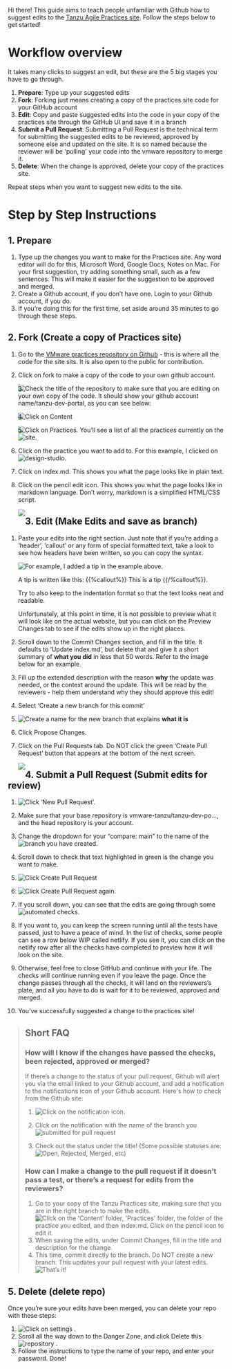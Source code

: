 
Hi there! This guide aims to teach people unfamiliar with Github how to suggest edits to the [Tanzu Agile Practices site](https://tanzu.vmware.com/developer/practices/). Follow the steps below to get started!


# Workflow overview

It takes many clicks to suggest an edit, but these are the 5 big stages you have to go through.

1. **Prepare**: Type up your suggested edits 
1. **Fork**: Forking just means creating a copy of the practices site code for your GitHub account
1. **Edit**: Copy and paste suggested edits into the code in your copy of the practices site through the GitHub UI and save it in a branch
1. **Submit a Pull Request**: Submitting a Pull Request is the technical term for submitting the suggested edits to be reviewed, approved by someone else and updated on the site. It is so named because the reviewer will be 'pulling' your code into the vmware repository to merge it. 
1. **Delete**: When the change is approved, delete your copy of the practices site.

Repeat steps when you want to suggest new edits to the site.

# Step by Step Instructions 

## 1. Prepare
1. Type up the changes you want to make for the Practices site. Any word editor will do for this, Microsoft Word, Google Docs, Notes on Mac. For your first suggestion, try adding something small, such as a few sentences. This will make it easier for the suggestion to be approved and merged.
1. Create a Github account, if you don’t have one. Login to your Github account, if you do.
1. If you’re doing this for the first time, set aside around 35 minutes to go through these steps.

## 2. Fork (Create a copy of Practices site)
1. Go to the [VMware practices repository on Github](https://github.com/vmware-tanzu/tanzu-dev-portal/tree/main/content/practices) - this is where all the code for the site sits. It is also open to the public for contribution. 
1.  Click on fork to make a copy of the code to your own github account.

    <img style="float: left;" src="https://github.com/Weimankow/tanzu-dev-portal/blob/Guide-for-Contributors-New-to-Github/static/images/guides/guide-for-contributors-new-to-github/Fork2.png" />
1. Check the title of the repository to make sure that you are editing on your own copy of the code. It should show your github account name/tanzu-dev-portal, as you can see below:

    <img style="float: left;" src="https://github.com/Weimankow/tanzu-dev-portal/blob/Guide-for-Contributors-New-to-Github/static/images/guides/guide-for-contributors-new-to-github/Fork3.png" />


1. Click on Content

    <img style="float: left;" src="https://github.com/Weimankow/tanzu-dev-portal/blob/Guide-for-Contributors-New-to-Github/static/images/guides/guide-for-contributors-new-to-github/Fork4.png" />
1. Click on Practices. You’ll see a list of all the practices currently on the site.
    <img style="float: left;" src="https://github.com/Weimankow/tanzu-dev-portal/blob/Guide-for-Contributors-New-to-Github/static/images/guides/guide-for-contributors-new-to-github/Fork5.png" />
1. Click on the practice you want to add to. For this example, I clicked on design-studio.
    <img style="float: left;" src="https://github.com/Weimankow/tanzu-dev-portal/blob/Guide-for-Contributors-New-to-Github/static/images/guides/guide-for-contributors-new-to-github/Fork6.png" />
1. Click on index.md. This shows you what the page looks like in plain text. 

1. Click on the pencil edit icon. This shows you what the page looks like in markdown language. Don’t worry, markdown is a simplified HTML/CSS script.   

    <img style="float: left;" src="https://github.com/Weimankow/tanzu-dev-portal/blob/Guide-for-Contributors-New-to-Github/static/images/guides/guide-for-contributors-new-to-github/Fork8.png" />

## 3. Edit (Make Edits and save as branch)

1. Paste your edits into the right section. Just note that if you’re adding a ‘header’, ‘callout’ or any form of special formatted text, take a look to see how headers have been written, so you can copy the syntax. 

    <img style="float: left;" src="https://github.com/Weimankow/tanzu-dev-portal/blob/Guide-for-Contributors-New-to-Github/static/images/guides/guide-for-contributors-new-to-github/Edit1.png" />
    For example, I added a tip in the example above.   

    A tip is written like this:
     {{%callout%}}
    This is a tip
     {{/%callout%}}. 

    Try to also keep to the indentation format so that the text looks neat and readable.

    Unfortunately, at this point in time, it is not possible to preview what it will look like on the actual website, but you can click on the Preview Changes tab to see if the edits show up in the right places. 


1. Scroll down to the Commit Changes section, and fill in the title. It defaults to ‘Update index.md’, but delete that and give it a short summary of **what you did** in less that 50 words. Refer to the image below for an example.
1. Fill up the extended description with the reason **why** the update was needed, or the context around the update. This will be read by the reviewers - help them understand why they should approve this edit!
1. Select ‘Create a new branch for this commit’
1. Create a name for the new branch that explains **what it is** 
    <img style="float: left;" src="https://github.com/Weimankow/tanzu-dev-portal/blob/Guide-for-Contributors-New-to-Github/static/images/guides/guide-for-contributors-new-to-github/Edit2.png" />
1. Click Propose Changes. 
1. Click on the Pull Requests tab. Do NOT click the green ‘Create Pull Request’ button that appears at the bottom of the next screen.

    <img style="float: left;" src="https://github.com/Weimankow/tanzu-dev-portal/blob/Guide-for-Contributors-New-to-Github/static/images/guides/guide-for-contributors-new-to-github/Edit7.png" />

## 4. Submit a Pull Request (Submit edits for review)

1. Click ‘New Pull Request’. 
    <img style="float: left;" src="https://github.com/Weimankow/tanzu-dev-portal/blob/Guide-for-Contributors-New-to-Github/static/images/guides/guide-for-contributors-new-to-github/PR1.png" />
1. Make sure that your base repository is vmware-tanzu/tanzu-dev-po..., and the head repository is your account.  

1. Change the dropdown for your “compare: main” to the name of the branch you have created. 
    <img style="float: left;" src="https://github.com/Weimankow/tanzu-dev-portal/blob/Guide-for-Contributors-New-to-Github/static/images/guides/guide-for-contributors-new-to-github/PR2.png" />
1. Scroll down to check that text highlighted in green is the change you want to make.   
1. Click Create Pull Request
    <img style="float: left;" src="https://github.com/Weimankow/tanzu-dev-portal/blob/Guide-for-Contributors-New-to-Github/static/images/guides/guide-for-contributors-new-to-github/PR5.png" />
1. Click Create Pull Request again. 
    <img style="float: left;" src="https://github.com/Weimankow/tanzu-dev-portal/blob/Guide-for-Contributors-New-to-Github/static/images/guides/guide-for-contributors-new-to-github/PR6.png" />
1. If you scroll down, you can see that the edits are going through some automated checks. 
    <img style="float: left;" src="https://github.com/Weimankow/tanzu-dev-portal/blob/Guide-for-Contributors-New-to-Github/static/images/guides/guide-for-contributors-new-to-github/PR7.png" />
1. If you want to, you can keep the screen running until all the tests have passed, just to have a peace of mind. In the list of checks, some people can see a row below WIP called netlify. If you see it, you can click on the netlify row after all the checks have completed to preview how it will look on the site.
1. Otherwise, feel free to close GitHub and continue with your life. The checks will continue running even if you leave the page. Once the change passes through all the checks, it will land on the reviewers’s plate, and all you have to do is wait for it to be reviewed, approved and merged. 

1. You’ve successfully suggested a change to the practices site! 


> ## Short FAQ
>
> ### How will I know if the changes have passed the checks, been rejected, approved or merged?
> If there’s a change to the status of your pull request, Github will alert you via the email linked to your Github account, and add a notification to the  notifications icon of your Github account. Here's how to check from the Github site:
> 1. Click on the notification icon.
>    <img style="float: left;" src="https://github.com/Weimankow/tanzu-dev-portal/blob/Guide-for-Contributors-New-to-Github/static/images/guides/guide-for-contributors-new-to-github/Notification1.png" />
> 1. Click on the notification with the name of the branch you submitted for pull request
>    <img style="float: left;" src="https://github.com/Weimankow/tanzu-dev-portal/blob/Guide-for-Contributors-New-to-Github/static/images/guides/guide-for-contributors-new-to-github/Notification2.png" />
>
> 1. Check out the status under the title! (Some possible statuses are: Open, Rejected, Merged, etc)
>    <img style="float: left;" src="https://github.com/Weimankow/tanzu-dev-portal/blob/Guide-for-Contributors-New-to-Github/static/images/guides/guide-for-contributors-new-to-github/Notification3.png" />
> 
> ### How can I make a change to the pull request if it doesn’t pass a test, or there’s a request for edits from the reviewers?
> 1. Go to your copy of the Tanzu Practices site, making sure that you are in the right branch to make the edits.  
>    <img style="float: left;" src="https://github.com/Weimankow/tanzu-dev-portal/blob/Guide-for-Contributors-New-to-Github/static/images/guides/guide-for-contributors-new-to-github/MkChanges1.png" />
> 1. Click on the 'Content' folder, 'Practices' folder, the folder of the practice you edited, and then index.md. Click on the pencil icon to edit it.    
> 1. When saving the edits, under Commit Changes, fill in the title and description for the change.    
> 1. This time, commit directly to the branch. Do NOT create a new branch. This updates your pull request with your latest edits.     
>    <img style="float: left;" src="https://github.com/Weimankow/tanzu-dev-portal/blob/Guide-for-Contributors-New-to-Github/static/images/guides/guide-for-contributors-new-to-github/MkChanges2.png" />
> That’s it!

## 5. Delete (delete repo)

Once you’re sure your edits have been merged, you can delete your repo with these steps:

1. Click on settings
    <img style="float: left;" src="https://github.com/Weimankow/tanzu-dev-portal/blob/Guide-for-Contributors-New-to-Github/static/images/guides/guide-for-contributors-new-to-github/Delete1.png" />.   
1. Scroll all the way down to the Danger Zone, and click Delete this repository
    <img style="float: left;" src="https://github.com/Weimankow/tanzu-dev-portal/blob/Guide-for-Contributors-New-to-Github/static/images/guides/guide-for-contributors-new-to-github/Delete2.png" />.
1. Follow the instructions to type the name of your repo, and enter your password. Done!
